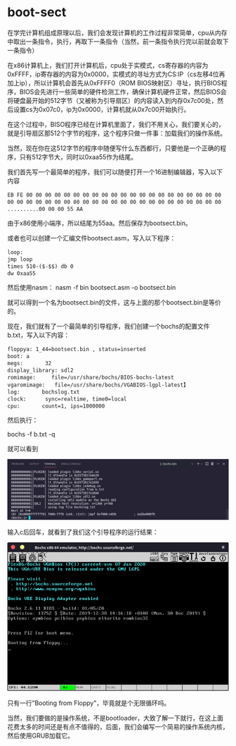 # boot-sect

在学完计算机组成原理以后，我们会发现计算机的工作过程非常简单，cpu从内存中取出一条指令，执行，再取下一条指令（当然，前一条指令执行完以前就会取下一条指令）

在x86计算机上，我们打开计算机后，cpu处于实模式，cs寄存器的内容为0xFFFF，ip寄存器的内容为0x0000，实模式的寻址方式为CS:IP（cs左移4位再加上ip），所以计算机会首先从0xFFFF0（ROM BIOS映射区）寻址，执行BIOS程序，BIOS会先进行一些简单的硬件检测工作，确保计算机硬件正常，然后BIOS会将硬盘最开始的512字节（又被称为引导扇区）的内容读入到内存0x7c00处，然后设置cs为0x07c0，ip为0x0000，计算机就从0x7c00开始执行。

在这个过程中，BISO程序已经在计算机里面了，我们不用关心，我们要关心的，就是引导扇区那512个字节的程序，这个程序只做一件事：加载我们的操作系统。

当然，现在你在这512字节的程序中随便写什么东西都行，只要他是一个正确的程序，只有512字节大，同时以0xaa55作为结尾。

我们首先写一个最简单的程序，我们可以随便打开一个16进制编辑器，写入以下内容

    EB FE 00 00 00 00 00 00 00 00 00 00 00 00 00 00 00 00 00 00 00 00 00
    00 00 00 00 00 00 00 00 00 00 00 00 00 00 00 00 00 00 00 00 00 00 00
    ..........00 00 00 55 AA

由于x86使用小端序，所以结尾为55aa。然后保存为bootsect.bin。

或者也可以创建一个汇编文件bootsect.asm，写入以下程序：

```assembly
loop:
jmp loop 
times 510-($-$$) db 0
dw 0xaa55 
```

然后使用nasm：  nasm -f bin bootsect.asm -o bootsect.bin

就可以得到一个名为bootsect.bin的文件，这与上面的那个bootsect.bin是等价的。

现在，我们就有了一个最简单的引导程序，我们创建一个bochs的配置文件b.txt，写入以下内容：

    floppya: 1_44=bootsect.bin , status=inserted
    boot: a
    megs:       32
    display_library: sdl2
    romimage:     file=/usr/share/bochs/BIOS-bochs-latest
    vgaromimage:   file=/usr/share/bochs/VGABIOS-lgpl-latest】
    log:       bochslog.txt
    clock:      sync=realtime, time0=local
    cpu:       count=1, ips=1000000

然后执行：

bochs -f b.txt -q

就可以看到

![img](1.png) 

输入c后回车，就看到了我们这个引导程序的运行结果：

![img](2.png) 

只有一行”Booting from Floppy”，毕竟就是个无限循环吗。

当然，我们要做的是操作系统，不是bootloader，大致了解一下就行，在这上面花费太多的时间还是有点不值得的，后面，我们会编写一个简易的操作系统内核，然后使用GRUB加载它。
